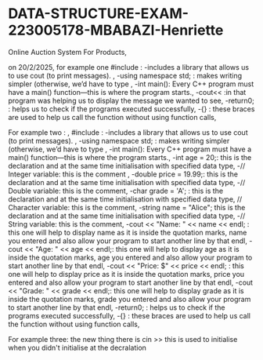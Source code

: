 # DATA-STRUCTURE-EXAM-223005178-MBABAZI-Henriette
Online Auction System For Products, 




on 20/2/2025, 
for example one #include <iostream> : -includes a library that allows us to use cout (to print messages). ,
-using namespace std; : makes writing simpler (otherwise, we’d have to type , 
-int main(): Every C++ program must have a main() function—this is where the program starts.,
-cout<< :in that program was helping us to display the message we wanted to see,
-return0; : helps us to check if the programs executed successfully,
-{} : these braces are used to help us call the function without using function calls,



For example two : ,
#include <iostream> : -includes a library that allows us to use cout (to print messages). ,
-using namespace std; : makes writing simpler (otherwise, we’d have to type , 
-int main(): Every C++ program must have a main() function—this is where the program starts.,
-int age = 20;: this is the declaration and at the same time initialisation with specified data type,
-// Integer variable: this is the comment ,
-double price = 19.99;: this is the declaration and at the same time initialisation with specified data type, 
-// Double variable:  this is the comment,
-char grade = 'A'; : this is the declaration and at the same time initialisation with specified data type,
// Character variable: this is the comment,
-string name = "Alice";  this is the declaration and at the same time initialisation with specified data type,
-// String variable: this is the comment,
-cout << "Name: " << name << endl; : this one will help to display name as it is inside the quotation marks, name you entered and also allow your program to start another line by that endl, 
-cout << "Age: " << age << endl;: this one will help to display age as it is inside the quotation marks, age you entered and also allow your program to start another line by that endl,
-cout << "Price: $" << price << endl; : this one will help to display price as it is inside the quotation marks, price you entered and also allow your program to start another line by that endl,
-cout << "Grade: " << grade << endl;: this one will help to display grade as it is inside the quotation marks, grade you entered and also allow your program to start another line by that endl, 
-return0; : helps us to check if the programs executed successfully,
-{} : these braces are used to help us call the function without using function calls,


For example three: the new thing there is cin >> this is used to initialise when you didn't initialise at the decralation


